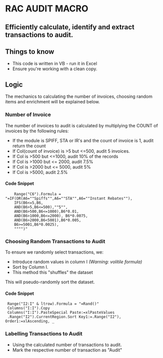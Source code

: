 # RAC AUDIT MACRO

## Efficiently calculate, identify and extract transactions to audit.

## Things to know
* This code is written in VB - run it in Excel
* Ensure you're working with a clean copy. 

## Logic
The mechanics to calculating the number of invoices, choosing random items and enrichment will be explained below. 

### Number of Invoice

The number of invoices to audit is calculated by multiplying the COUNT of invoices by the following rules:
* If the module is SPIFF, STA or IR's and the count of invoice is 1, audit return the count
* If CoI(count of invoice) is >5 but <=500, audit 5 invoices.
* If CoI is >500 but <=1000, audit 10% of the records
* If CoI is >1000 but <= 2000, audit 7.5%
* If CoI is >2000 but <= 5000, audit 5%
* If CoI is >5000, audit 2.5%

#### Code Snippet
```vba
    Range("C6").Formula = "=IF(OR(A6=""Spiffs"",A6=""STA"",A6=""Instant Rebates""),
    IFS(B6<=5,B6,
    AND(B6>5,B6<=500),""5"", 
    AND(B6>500,B6<=1000),B6*0.01,
    AND(B6>1000,B6<=2000), B6*0.0075,   
    AND(B6>2000,B6<5001),B6*0.005,
    B6>=5001,B6*0.0025),
    """")"
```

### Choosing Random Transactions to Audit
To ensure we randomly select transactions, we:
- Introduce random values in column I *(Warning: volitile formula)*
- Sort by Column I.
- This method this "shuffles" the dataset

This will pseudo-randomly sort the dataset.

#### Code Snippet
```vba
 Range("I2:I" & ltrow).Formula = "=Rand()"
 Columns("I:I").Copy
 Columns("I:I").PasteSpecial Paste:=xlPasteValues
 .Range("I2").CurrentRegion.Sort Key1:=.Range("I2"), Order1:=xlAscending, _
```


### Labelling Transactions to Audit
- Using the calculated number of transactions to audit. 
- Mark the respective number of transaction as "Audit"
